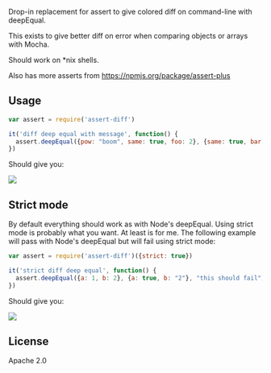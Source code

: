 Drop-in replacement for assert to give colored diff on command-line with deepEqual.

This exists to give better diff on error when comparing objects or arrays with Mocha.

Should work on *nix shells.

Also has more asserts from https://npmjs.org/package/assert-plus

## Usage ##
```javascript
var assert = require('assert-diff')

it('diff deep equal with message', function() {
  assert.deepEqual({pow: "boom", same: true, foo: 2}, {same: true, bar: 2, pow: "bang"}, "this should fail")
})
```
Should give you:

![](https://raw.github.com/pihvi/assert-diff/master/test/example.png)

## Strict mode ##
By default everything should work as with Node's deepEqual. Using strict mode is probably what you want. At least is for me.
The following example will pass with Node's deepEqual but will fail using strict mode:
```javascript
var assert = require('assert-diff')({strict: true})

it('strict diff deep equal', function() {
  assert.deepEqual({a: 1, b: 2}, {a: true, b: "2"}, "this should fail")
})
```
Should give you:

![](https://raw.github.com/pihvi/assert-diff/master/test/example2.png)

## License ##
Apache 2.0
